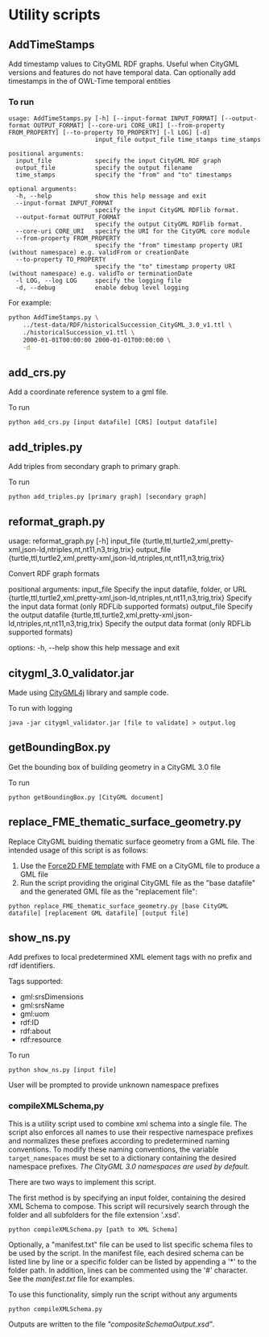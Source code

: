 # Utility scripts

## AddTimeStamps
Add timestamp values to CityGML RDF graphs. Useful when CityGML versions and features do not have temporal data. Can optionally add timestamps in the of OWL-Time temporal entities

### To run
```
usage: AddTimeStamps.py [-h] [--input-format INPUT_FORMAT] [--output-format OUTPUT_FORMAT] [--core-uri CORE_URI] [--from-property FROM_PROPERTY] [--to-property TO_PROPERTY] [-l LOG] [-d]
                        input_file output_file time_stamps time_stamps

positional arguments:
  input_file            specify the input CityGML RDF graph
  output_file           specify the output filename
  time_stamps           specify the "from" and "to" timestamps

optional arguments:
  -h, --help            show this help message and exit
  --input-format INPUT_FORMAT
                        specify the input CityGML RDFlib format.
  --output-format OUTPUT_FORMAT
                        specify the output CityGML RDFlib format.
  --core-uri CORE_URI   specify the URI for the CityGML core module
  --from-property FROM_PROPERTY
                        specify the "from" timestamp property URI (without namespace) e.g. validFrom or creationDate
  --to-property TO_PROPERTY
                        specify the "to" timestamp property URI (without namespace) e.g. validTo or terminationDate
  -l LOG, --log LOG     specify the logging file
  -d, --debug           enable debug level logging
```

For example:
```bash
python AddTimeStamps.py \
    ../test-data/RDF/historicalSuccession_CityGML_3.0_v1.ttl \
    ./historicalSuccession_v1.ttl \
    2000-01-01T00:00:00 2000-01-01T00:00:00 \
    -d
```


## add_crs.py
Add a coordinate reference system to a gml file.

To run
```
python add_crs.py [input datafile] [CRS] [output datafile]
```

## add_triples.py
Add triples from secondary graph to primary graph.

To run
```
python add_triples.py [primary graph] [secondary graph]
```

## reformat_graph.py
usage: reformat_graph.py [-h] input_file {turtle,ttl,turtle2,xml,pretty-xml,json-ld,ntriples,nt,nt11,n3,trig,trix} output_file {turtle,ttl,turtle2,xml,pretty-xml,json-ld,ntriples,nt,nt11,n3,trig,trix}

Convert RDF graph formats

positional arguments:
  input_file            Specify the input datafile, folder, or URL
  {turtle,ttl,turtle2,xml,pretty-xml,json-ld,ntriples,nt,nt11,n3,trig,trix}
                        Specify the input data format (only RDFLib supported formats)
  output_file           Specify the output datafile
  {turtle,ttl,turtle2,xml,pretty-xml,json-ld,ntriples,nt,nt11,n3,trig,trix}
                        Specify the output data format (only RDFLib supported formats)

options:
  -h, --help            show this help message and exit

## citygml_3.0_validator.jar
Made using [CityGML4j](https://github.com/citygml4j/citygml4j) library and sample code.

To run with logging
```
java -jar citygml_validator.jar [file to validate] > output.log
```
## getBoundingBox.py
Get the bounding box of building geometry in a CityGML 3.0 file

To run
```
python getBoundingBox.py [CityGML document]
```

## replace_FME_thematic_surface_geometry.py
Replace CityGML buiding thematic surface geometry from a GML file. The intended usage of this script is as follows:
1. Use the [Force2D FME template](../test-data/GML/citygml2gml_Force2D.fmw) with FME on a CityGML file to produce a GML file 
2. Run the script providing the original CityGML file as the "base datafile" and the generated GML file as the "replacement file":
```
python replace_FME_thematic_surface_geometry.py [base CityGML datafile] [replacement GML datafile] [output file]
```

## show_ns.py
Add prefixes to local predetermined XML element tags with no prefix and rdf identifiers.

Tags supported:
* gml:srsDimensions
* gml:srsName
* gml:uom
* rdf:ID
* rdf:about
* rdf:resource

To run
```
python show_ns.py [input file]
```
User will be prompted to provide unknown namespace prefixes

### compileXMLSchema,py
This is a utility script used to combine xml schema into a single file. The script also enforces all names to use their respective namespace prefixes and normalizes these prefixes according to predetermined naming conventions. To modify these naming conventions, the variable `target_namespaces` must be set to a dictionary containing the desired namespace prefixes. _The CityGML 3.0 namespaces are used by default._

There are two ways to implement this script.

The first method is by specifying an input folder, containing the desired XML Schema to compose. This script will recursively search through the folder and all subfolders for the file extension '.xsd'.
```
python compileXMLSchema.py [path to XML Schema]
```
Optionally, a "manifest.txt" file can be used to list specific schema files to be used by the script. In the manifest file, each desired schema can be listed line by line or a specific folder can be listed by appending a '\*' to the folder path. In addition, lines can be commented using the '#' character. See the _manifest.txt_ file for examples.

To use this functionality, simply run the script without any arguments
```
python compileXMLSchema.py
```


Outputs are written to the file _"compositeSchemaOutput.xsd"_.
